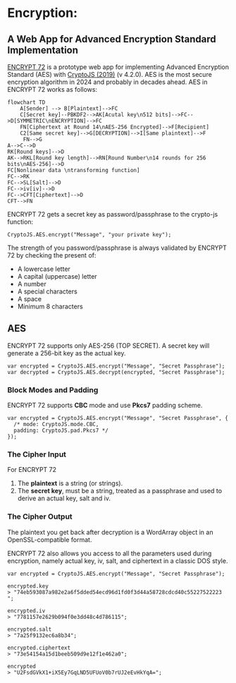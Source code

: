 # Encryption:
## A Web App for Advanced Encryption Standard Implementation

[ENCRYPT 72](https://kietpawpan.github.io/encryption) is a prototype web app for implementing Advanced Encryption Standard (AES) with [CryptoJS (2019)](https://cryptojs.gitbook.io/docs) (v  4.2.0). AES is the most secure encryption algorithm in 2024 and probably in decades ahead. AES in ENCRYPT 72 works as follows:
```mermaid
flowchart TD
    A[Sender] --> B[Plaintext]-->FC
    C[Secret key]--PBKDF2-->AK[Acutal key\n512 bits]-->FC-->D[SYMMETRIC\nENCRYPTION]-->FC
    FN[Ciphertext at Round 14\nAES-256 Encrypted]-->F[Recipient]
    C2[Same secret key]-->G[DECRYPTION]-->I[Same plaintext]-->F
     FN-->G
A-->C-->D
RK[Round keys]-->D
AK-->RKL[Round key length]-->RN[Round Number\n14 rounds for 256 bits\nAES-256]-->D
FC[Nonlinear data \ntransforming function]
FC-->RK
FC-->SL[Salt]-->D
FC-->iv[iv]-->D
FC-->CFT[Ciphertext]-->D
CFT-->FN
```
ENCRYPT 72 gets a secret key as password/passphrase to the crypto-js function:

```
CryptoJS.AES.encrypt("Message", "your private key");
```
The strength of you password/passphrase is always validated by ENCRYPT 72 by checking the present of:
-  A lowercase letter
-  A capital (uppercase) letter
-  A number
-  A special characters
-  A space
-  Minimum 8 characters

## AES
ENCRYPT 72 supports only AES-256 (TOP SECRET). A secret key will generate a 256-bit key as the actual key. 
```
var encrypted = CryptoJS.AES.encrypt("Message", "Secret Passphrase");
​var decrypted = CryptoJS.AES.decrypt(encrypted, "Secret Passphrase");
```

### Block Modes and Padding
ENCRYPT 72 supports __CBC__ mode and use __Pkcs7__ padding scheme.
```
var encrypted = CryptoJS.AES.encrypt("Message", "Secret Passphrase", {
  /* mode: CryptoJS.mode.CBC,
  padding: CryptoJS.pad.Pkcs7 */
});
```


### The Cipher Input
For ENCRYPT 72
1. The __plaintext__ is a string (or strings).
2. The __secret key__, must be a string, treated as a passphrase and used to derive an actual key, salt and iv. 


### The Cipher Output
The plaintext you get back after decryption is a WordArray object in an OpenSSL-compatible format.

ENCRYPT 72 also allows you access to all the parameters used during encryption, namely actual key, iv, salt, and ciphertext in a classic DOS style.
```
var encrypted = CryptoJS.AES.encrypt("Message", "Secret Passphrase");
​
encrypted.key
> "74eb593087a982e2a6f5dded54ecd96d1fd0f3d44a58728cdcd40c55227522223 ";
​
encrypted.iv
> "7781157e2629b094f0e3dd48c4d786115";
​
encrypted.salt
> "7a25f9132ec6a8b34";
​
encrypted.ciphertext
> "73e54154a15d1beeb509d9e12f1e462a0";
​
encrypted
> "U2FsdGVkX1+iX5Ey7GqLND5UFUoV0b7rUJ2eEvHkYqA=";
```

